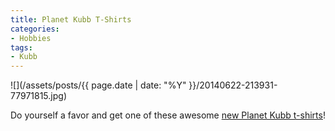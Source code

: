 ```yaml
---
title: Planet Kubb T-Shirts
categories:
- Hobbies
tags:
- Kubb
---
```


![](/assets/posts/{{ page.date | date: "%Y" }}/20140622-213931-77971815.jpg)
  



Do yourself a favor and get one of these awesome [new Planet Kubb t-shirts](http://teespring.com/planetkubb)!
